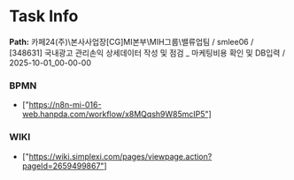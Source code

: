 # Task Info

**Path:** 카페24(주)\본사사업장\[CG]MI본부\MIH그룹\밸류업팀 / smlee06 / [348631] 국내광고 관리손익 상세데이터 작성 및 점검 _ 마케팅비용 확인 및 DB입력 / 2025-10-01_00-00-00

### BPMN
- ["https://n8n-mi-016-web.hanpda.com/workflow/x8MQqsh9W85mcIP5"]

### WIKI
- ["https://wiki.simplexi.com/pages/viewpage.action?pageId=2659499867"]

